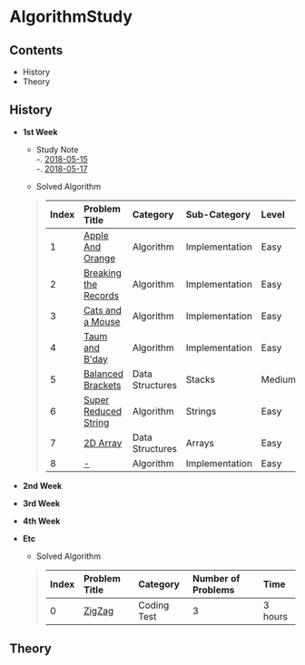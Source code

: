 # AlgorithmStudy
## Contents
- History
- Theory

## History
- **1st Week**
    - Study Note  
    -. [2018-05-15](https://github.com/sungeunDev/AlgorithmStudy/blob/master/0.DailyStudyNote/180515.md)  
    -. [2018-05-17](https://github.com/sungeunDev/AlgorithmStudy/blob/master/0.DailyStudyNote/180517.md)    

    - Solved Algorithm
    > | Index | Problem Title | Category | Sub-Category | Level |
    > | :--- | :--- | :--- | :--- | :--- |
    > | 1 | [Apple And Orange](https://github.com/sungeunDev/AlgorithmStudy/tree/master/solved/HackerRank/AppleAndOrange) | Algorithm | Implementation | Easy |
    > | 2 | [Breaking the Records](https://github.com/sungeunDev/AlgorithmStudy/tree/master/solved/HackerRank/BreakTheRecords) | Algorithm | Implementation | Easy |
    > | 3 | [Cats and a Mouse](https://github.com/sungeunDev/AlgorithmStudy/tree/master/solved/HackerRank/CatsAndAMouse) | Algorithm | Implementation | Easy |
    > | 4 | [Taum and B'day](https://github.com/sungeunDev/AlgorithmStudy/tree/master/solved/HackerRank/TaumAndBDay) | Algorithm | Implementation | Easy |
    > | 5 | [Balanced Brackets](https://github.com/sungeunDev/AlgorithmStudy/tree/master/solved/HackerRank/BalancedBrackets) | Data Structures | Stacks | Medium |
    > | 6 | [Super Reduced String]() | Algorithm | Strings | Easy |
    > | 7 | [2D Array]() | Data Structures | Arrays | Easy |
    > | 8 | [-]() | Algorithm | Implementation | Easy |


- **2nd Week**
- **3rd Week**
- **4th Week**

- **Etc**
    - Solved Algorithm 
    
    > | Index | Problem Title | Category | Number of Problems | Time |
    > | :--- | :--- | :--- | :--- | :--- |
    > | 0 | [ZigZag](https://github.com/sungeunDev/AlgorithmStudy/tree/master/solved/HackerRank/AppleAndOrange) | Coding Test | 3 | 3 hours |



## Theory



